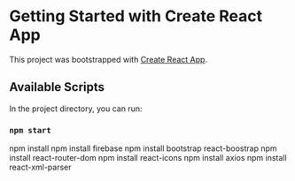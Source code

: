 # Getting Started with Create React App

This project was bootstrapped with [Create React App](https://github.com/facebook/create-react-app).

## Available Scripts

In the project directory, you can run:

### `npm start`

npm install
npm install firebase
npm install bootstrap react-boostrap
npm install react-router-dom
npm install react-icons
npm install axios
npm install react-xml-parser
